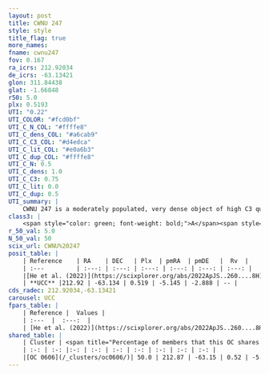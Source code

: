 ```yaml
---
layout: post
title: CWNU 247
style: style
title_flag: true
more_names: 
fname: cwnu247
fov: 0.167
ra_icrs: 212.92034
de_icrs: -63.13421
glon: 311.84438
glat: -1.66848
r50: 5.0
plx: 0.5193
UTI: "0.22"
UTI_COLOR: "#fcd0bf"
UTI_C_N_COL: "#ffffe8"
UTI_C_dens_COL: "#a6cab9"
UTI_C_C3_COL: "#d4edca"
UTI_C_lit_COL: "#e0a6b3"
UTI_C_dup_COL: "#ffffe8"
UTI_C_N: 0.5
UTI_C_dens: 1.0
UTI_C_C3: 0.75
UTI_C_lit: 0.0
UTI_C_dup: 0.5
UTI_summary: |
    CWNU 247 is a moderately populated, very dense object of high C3 quality. It was recently reported in the literature.<br><br>This is likely a unique object, which shares a moderate percentage of members with at least one previously reported entry.
class3: |
    <span style="color: green; font-weight: bold;">A</span><span style="color: #FFC300; font-weight: bold;">B</span>
r_50_val: 5.0
N_50_val: 50
scix_url: CWNU%20247
posit_table: |
    | Reference    | RA    | DEC   | Plx  | pmRA  | pmDE   |  Rv  |
    | :---         | :---: | :---: | :---: | :---: | :---: | :---: |
    |[He et al. (2022)](https://scixplorer.org/abs/2022ApJS..260....8H) | 212.901 | -63.13 | 0.52 | -5.15 | -2.89 | -- |
    | **UCC** |212.92 | -63.134 | 0.519 | -5.145 | -2.888 | -- | 
cds_radec: 212.92034,-63.13421
carousel: UCC
fpars_table: |
    | Reference |  Values |
    | :---  |  :---:  |
    | [He et al. (2022)](https://scixplorer.org/abs/2022ApJS..260....8H) | `AG=1.35, m-M=11.6, logAge=7.5, Z=0.032` |
shared_table: |
    | Cluster | <span title="Percentage of members that this OC shares with the ones listed">%</span>   | RA   | DEC   | Plx   | pmRA  | pmDE  | Rv | UTI |
    | :-: | :-: |:-: | :-: | :-: | :-: | :-: | :-: | :-: |
    |[OC 0606](/_clusters/oc0606/)| 50.0 | 212.87 | -63.15 | 0.52 | -5.15 | -2.88 | -- |0.44 |
---
```

